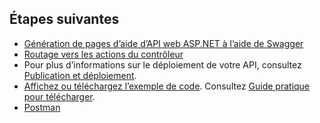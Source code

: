 ## <a name="next-steps"></a>Étapes suivantes

* [Génération de pages d’aide d’API web ASP.NET à l’aide de Swagger](xref:tutorials/web-api-help-pages-using-swagger)
* [Routage vers les actions du contrôleur](xref:mvc/controllers/routing)
* Pour plus d’informations sur le déploiement de votre API, consultez [Publication et déploiement](xref:publishing/index).
* [Affichez ou téléchargez l’exemple de code](https://github.com/aspnet/Docs/tree/master/aspnetcore/tutorials/first-web-api/sample). Consultez [Guide pratique pour télécharger](xref:tutorials/index#how-to-download-a-sample).
* [Postman](https://www.getpostman.com/)
